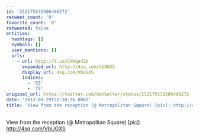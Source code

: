```yaml
---
id: '252175531586486272'
retweet_count: '0'
favorite_count: '0'
retweeted: false
entities:
  hashtags: []
  symbols: []
  user_mentions: []
  urls:
    - url: http://t.co/CXKqa42b
      expanded_url: http://4sq.com/VbUGXS
      display_url: 4sq.com/VbUGXS
      indices:
        - '55'
        - '75'
original_url: https://twitter.com/benbalter/status/252175531586486272
date: '2012-09-29T22:38:26.000Z'
title: 'View from the reception (@ Metropolitan Square) [pic]: http://4sq.com/VbUGXS'
---
```


View from the reception (@ Metropolitan Square) [pic]: http://4sq.com/VbUGXS